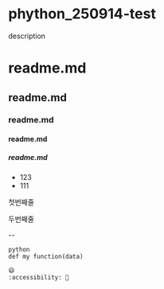 # phython_250914-test
description
# readme.md
## readme.md
### readme.md
#### readme.md
##### readme.md
- 123
- 111
    
첫번째줄

두번째줄

--

``` 텍스트박스
python
def my function(data)

😄
:accessibility: 🧑
